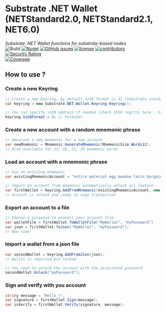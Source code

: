 # Substrate .NET Wallet (NETStandard2.0, NETStandard2.1, NET6.0)
*Substrate .NET Wallet functions for substrate-based nodes*  
![Build](https://github.com/SubstrateGaming/Substrate.NET.Wallet/actions/workflows/build.yml/badge.svg)
[![Nuget](https://img.shields.io/nuget/v/Substrate.NET.Wallet)](https://www.nuget.org/packages/Substrate.NET.Wallet/)
[![GitHub issues](https://img.shields.io/github/issues/SubstrateGaming/Substrate.NET.Wallet.svg)](https://github.com/SubstrateGaming/Substrate.NET.Wallet/issues)
[![license](https://img.shields.io/github/license/SubstrateGaming/Substrate.NET.Wallet)](https://github.com/SubstrateGaming/Substrate.NET.Wallet/blob/origin/LICENSE)
[![contributors](https://img.shields.io/github/contributors/SubstrateGaming/Substrate.NET.Wallet)](https://github.com/SubstrateGaming/Substrate.NET.Wallet/graphs/contributors)
[![Security Rating](https://sonarcloud.io/api/project_badges/measure?project=SubstrateGaming_Substrate.NET.Wallet&metric=security_rating)](https://sonarcloud.io/summary/new_code?id=SubstrateGaming_Substrate.NET.Wallet)  
[![Coverage](https://sonarcloud.io/api/project_badges/measure?project=SubstrateGaming_Substrate.NET.Wallet&metric=coverage)](https://sonarcloud.io/summary/new_code?id=SubstrateGaming_Substrate.NET.Wallet)
 
## How to use ?

### Create a new Keyring

```c#
// Create a new Keyring, by default ss58 format is 42 (Substrate standard address)
var keyring = new Substrate.NET.Wallet.Keyring.Keyring();

// You can specify ss58 address if needed (check SS58 regitry here : https://github.com/paritytech/ss58-registry/blob/main/ss58-registry.json)
keyring.Ss58Format = 0; // Polkadot
```

### Create a new account with a random mnemonic phrase

```c#
// Generate a new mnemonic for a new account
var newMnemonic = Mnemonic.GenerateMnemonic(MnemonicSize.Words12);
// Also available for 15, 18, 21, 24 mnemonic words
```

### Load an account with a mnemonic phrase

```c#
// Use an existing mnemonic
var existingMnemonicAccount = "entire material egg meadow latin bargain dutch coral blood melt acoustic thought";

// Import an account from mnemonic automatically unlock all feature
var firstWallet = keyring.AddFromMnemonic(existingMnemonicAccount, new Meta() { name = "My account name"}, NetApi.Model.Types.KeyType.Ed25519);
// Account is unlock and ready to sign transaction
```

### Export an account to a file

```c#
// Choose a password to protect your account file
var walletFile = firstWallet.ToWalletFile("MyWallet", "myPassword")
var json = firstWallet.ToJson("MyWallet", "myPassword");
// Now save
```
### Import a wallet from a json file

```c#
var secondWallet = keyring.AddFromJson(json);
// Wallet is imported but locked

// You need to unlock the account with the associated password
secondWallet.Unlock("myPassword");
```
### Sign and verify with you account

```c#
string message = "Hello !";
var signature = firstWallet.Sign(message);
var isVerify = firstWallet.Verify(signature, message);
```